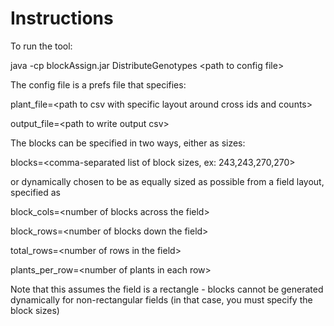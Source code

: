 
# Instructions

To run the tool:

java -cp blockAssign.jar DistributeGenotypes \<path to config file\>

The config file is a prefs file that specifies:

plant_file=\<path to csv with specific layout around cross ids and counts\>

output_file=\<path to write output csv\>

The blocks can be specified in two ways, either as sizes:

blocks=\<comma-separated list of block sizes, ex: 243,243,270,270\>

or dynamically chosen to be as equally sized as possible from a field layout, specified as

block_cols=\<number of blocks across the field\>

block_rows=\<number of blocks down the field\>

total_rows=\<number of rows in the field\>

plants_per_row=\<number of plants in each row\>

Note that this assumes the field is a rectangle - blocks cannot be generated dynamically for non-rectangular fields (in that case, you must specify the block sizes)
